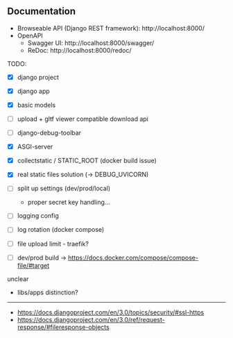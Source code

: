 ## Documentation
* Browseable API (Django REST framework): http://localhost:8000/
* OpenAPI
    - Swagger UI: http://localhost:8000/swagger/
    - ReDoc: http://localhost:8000/redoc/


TODO:
- [x] django project
- [x] django app
- [x] basic models
- [ ] upload + gltf viewer compatible download api
- [ ] django-debug-toolbar
- [x] ASGI-server
- [x] collectstatic / STATIC_ROOT (docker build issue)
- [x] real static files solution (-> DEBUG_UVICORN)
- [ ] split up settings (dev/prod/local)
  - proper secret key handling...
- [ ] logging config
- [ ] log rotation (docker compose)
- [ ] file upload limit - traefik?
- [ ] dev/prod build -> https://docs.docker.com/compose/compose-file/#target


unclear
- libs/apps distinction?

---
- https://docs.djangoproject.com/en/3.0/topics/security/#ssl-https
- https://docs.djangoproject.com/en/3.0/ref/request-response/#fileresponse-objects
